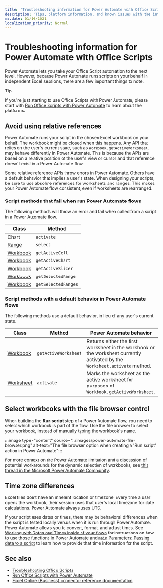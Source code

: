 ```yaml
---
title: 'Troubleshooting information for Power Automate with Office Scripts'
description: 'Tips, platform information, and known issues with the integration between Office Scripts and Power Automate.'
ms.date: 01/14/2021
localization_priority: Normal
---
```


# Troubleshooting information for Power Automate with Office Scripts

Power Automate lets you take your Office Script automation to the next level. However, because Power Automate runs scripts on your behalf in independent Excel sessions, there are a few important things to note.

> [!TIP]
> If you're just starting to use Office Scripts with Power Automate, please start with [Run Office Scripts with Power Automate](../develop/power-automate-integration.md) to learn about the platforms.

## Avoid using relative references

Power Automate runs your script in the chosen Excel workbook on your behalf. The workbook might be closed when this happens. Any API that relies on the user's current state, such as `Workbook.getActiveWorksheet`, may behave differently in Power Automate. This is because the APIs are based on a relative position of the user's view or cursor and that reference doesn't exist in a Power Automate flow.

Some relative reference APIs throw errors in Power Automate. Others have a default behavior that implies a user's state. When designing your scripts, be sure to use absolute references for worksheets and ranges. This makes your Power Automate flow consistent, even if worksheets are rearranged.

### Script methods that fail when run Power Automate flows

The following methods will throw an error and fail when called from a script in a Power Automate flow.

| Class | Method |
|--|--|
| [Chart](/javascript/api/office-scripts/excelscript/excelscript.chart) | `activate` |
| [Range](/javascript/api/office-scripts/excelscript/excelscript.range) | `select` |
| [Workbook](/javascript/api/office-scripts/excelscript/excelscript.workbook) | `getActiveCell` |
| [Workbook](/javascript/api/office-scripts/excelscript/excelscript.workbook) | `getActiveChart` |
| [Workbook](/javascript/api/office-scripts/excelscript/excelscript.workbook) | `getActiveSlicer` |
| [Workbook](/javascript/api/office-scripts/excelscript/excelscript.workbook) | `getSelectedRange` |
| [Workbook](/javascript/api/office-scripts/excelscript/excelscript.workbook) | `getSelectedRanges` |

### Script methods with a default behavior in Power Automate flows

The following methods use a default behavior, in lieu of any user's current state.

| Class | Method | Power Automate behavior |
|--|--|--|
| [Workbook](/javascript/api/office-scripts/excelscript/excelscript.workbook) | `getActiveWorksheet` | Returns either the first worksheet in the workbook or the worksheet currently activated by the `Worksheet.activate` method. |
| [Worksheet](/javascript/api/office-scripts/excelscript/excelscript.worksheet) | `activate` | Marks the worksheet as the active worksheet for purposes of `Workbook.getActiveWorksheet`. |

## Select workbooks with the file browser control

When building the **Run script** step of a Power Automate flow, you need to select which workbook is part of the flow. Use the file browser to select your workbook, instead of manually typing the workbook's name.

:::image type="content" source="../images/power-automate-file-browser.png" alt-text="The file browser option when creating a 'Run script' action in Power Automate":::

For more context on the Power Automate limitation and a discussion of potential workarounds for the dynamic selection of workbooks, see [this thread in the Microsoft Power Automate Community](https://powerusers.microsoft.com/t5/Power-Automate-Ideas/Allow-for-dynamic-quot-file-quot-value-for-excel-quot-get-a-row/idi-p/103091#).

## Time zone differences

Excel files don't have an inherent location or timezone. Every time a user opens the workbook, their session uses that user's local timezone for date calculations. Power Automate always uses UTC.

If your script uses dates or times, there may be behavioral differences when the script is tested locally versus when it is run through Power Automate. Power Automate allows you to convert, format, and adjust times. See [Working with Dates and Times inside of your flows](https://flow.microsoft.com/blog/working-with-dates-and-times/) for instructions on how to use those functions in Power Automate and [`main` Parameters: Passing data to a script](../develop/power-automate-integration.md#main-parameters-passing-data-to-a-script) to learn how to provide that time information for the script.

## See also

- [Troubleshooting Office Scripts](troubleshooting.md)
- [Run Office Scripts with Power Automate](../develop/power-automate-integration.md)
- [Excel Online (Business) connector reference documentation](/connectors/excelonlinebusiness/)
